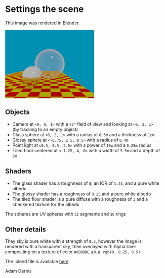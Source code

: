 # Settings the scene

This image was rendered in Blender.

![image](SettingTheScene.png)

## Objects

- Camera at ``<0, 0, 1>`` with a ``75°`` field of view and looking at ``<0, 2, 1>`` (by tracking to an empty object)
- Glass sphere at ``<0, 2, 1>`` with a radius of ``0.5m`` and a thickness of ``1cm``
- Glossy sphere at ``<-0.75, 2.5, 0.5>`` with a radius of ``0.4m``
- Point light at ``<0.5, 0.5, 2.5>`` with a power of ``10w`` and a ``0.25m`` radius
- Tiled floor centered at ``<-1.25, 4, 0>`` with a width of ``5.5m`` and a depth of ``8m``

## Shaders

- The glass shader has a roughness of ``0``, an IOR of ``1.45``, and a pure white albedo
- The glossy shader has a roughness of ``0.25`` and a pure white albedo
- The tiled floor shader is a pure diffuse with a roughness of ``1`` and a checkered texture for the albedo

The spheres are UV spheres with ``32`` segments and ``16`` rings

## Other details

They sky is pure white with a strength of ``0.5``, however the image is rendered with a transparent sky, then overlayed with Alpha Over compositing on a texture of color ``#0089BC`` a.k.a. ``rgb(0, 0.25, 0.5)``.

The .blend file is available [here](SettingTheScene.blend)

Adam Dernis
